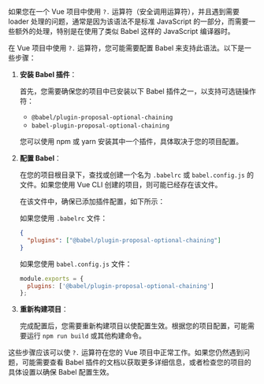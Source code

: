 如果您在一个 Vue 项目中使用 `?.` 运算符（安全调用运算符），并且遇到需要 loader 处理的问题，通常是因为该语法不是标准 JavaScript 的一部分，而需要一些额外的处理，特别是在使用了类似 Babel 这样的 JavaScript 编译器时。

在 Vue 项目中使用 `?.` 运算符，您可能需要配置 Babel 来支持此语法。以下是一些步骤：

1. **安装 Babel 插件**：

   首先，您需要确保您的项目中已安装以下 Babel 插件之一，以支持可选链操作符：

   - `@babel/plugin-proposal-optional-chaining`
   - `babel-plugin-proposal-optional-chaining`

   您可以使用 npm 或 yarn 安装其中一个插件，具体取决于您的项目配置。

2. **配置 Babel**：

   在您的项目根目录下，查找或创建一个名为 `.babelrc` 或 `babel.config.js` 的文件。如果您使用 Vue CLI 创建的项目，则可能已经存在该文件。

   在该文件中，确保已添加插件配置，如下所示：

   如果您使用 `.babelrc` 文件：

   ```json
   {
     "plugins": ["@babel/plugin-proposal-optional-chaining"]
   }
   ```

   如果您使用 `babel.config.js` 文件：

   ```javascript
   module.exports = {
     plugins: ['@babel/plugin-proposal-optional-chaining']
   };
   ```

3. **重新构建项目**：

   完成配置后，您需要重新构建项目以使配置生效。根据您的项目配置，可能需要运行 `npm run build` 或其他构建命令。

这些步骤应该可以使 `?.` 运算符在您的 Vue 项目中正常工作。如果您仍然遇到问题，可能需要查看 Babel 插件的文档以获取更多详细信息，或者检查您的项目的具体设置以确保 Babel 配置生效。
